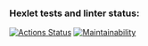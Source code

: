 ### Hexlet tests and linter status:
[![Actions Status](https://github.com/areldin8/java-project-71/actions/workflows/hexlet-check.yml/badge.svg)](https://github.com/areldin8/java-project-71/actions)
[![Maintainability](https://api.codeclimate.com/v1/badges/eb48219794532a405b23/maintainability)](https://codeclimate.com/github/areldin8/java-project-71/maintainability)